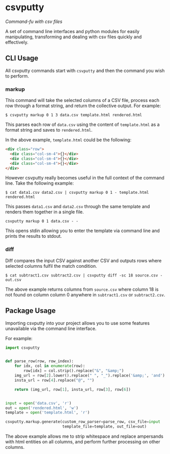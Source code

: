 # csvputty

_Command-fu with csv files_

A set of command line interfaces and python modules for easily manipulating, transforming and dealing with csv files quickly and effectively.

## CLI Usage

All csvputty commands start with `csvputty` and then the command you wish to perform.

### markup

This command will take the selected columns of a CSV file, process each row through a format string, and return the collective output. For example:

`$ csvputty markup 0 1 3 data.csv template.html rendered.html`

This parses each row of `data.csv` using the content of `template.html` as a format string and saves to `rendered.html`.

In the above example, `template.html` could be the following:

```html
<div class="row">
  <div class="col-sm-4">{}</div>
  <div class="col-sm-4">{}</div>
  <div class="col-sm-4">{}</div>
</div>
```

However csvputty really becomes useful in the full context of the command line. Take the following example:

`$ cat data1.csv data2.csv | csvputty markup 0 1 - template.html rendered.html`

This passes `data1.csv` and `data2.csv` through the same template and renders them together in a single file.

`csvputty markup 0 1 data.csv - -`

This opens stdin allowing you to enter the template via command line and prints the results to stdout.

### diff

Diff compares the input CSV against another CSV and outputs rows where selected columns fulfil the match condition.

`$ cat subtract1.csv subtract2.csv | csvputty diff -sc 18 source.csv - out.csv`

The above example returns columns from `source.csv` where column 18 is not found on column column 0 anywhere in `subtract1.csv` or `subtract2.csv`.

## Package Usage

Importing csvputty into your project allows you to use some features unavailable via the command line interface.

For example:

```python
import csvputty


def parse_row(row, row_index):
    for idx, col in enumerate(row):
        row[idx] = col.strip().replace("&", "&amp;")
    img_url = row[2].lower().replace(" ", "_").replace('&amp;', 'and')
    insta_url = row[4].replace("@", "")

    return (img_url, row[1], insta_url, row[3], row[6])


input = open('data.csv', 'r')
out = open('rendered.html', 'w')
template = open('template.html', 'r')

csvputty.markup.generate(custom_row_parser=parse_row, csv_file=input
                         template_file=template, out_file=out)
```

The above example allows me to strip whitespace and replace ampersands with html entities on all columns, and perform further processing on other columns.
